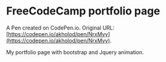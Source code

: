 # FreeCodeCamp portfolio page

A Pen created on CodePen.io. Original URL: [https://codepen.io/akholod/pen/NrxMvy](https://codepen.io/akholod/pen/NrxMvy).

My portfolio page with bootstrap and Jquery animation.